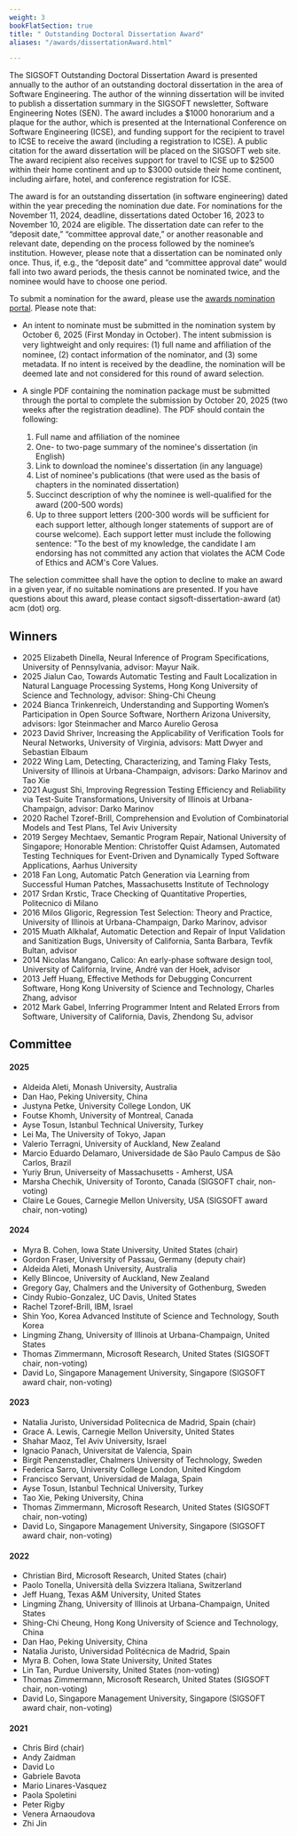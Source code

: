 ```yaml
---
weight: 3
bookFlatSection: true
title: " Outstanding Doctoral Dissertation Award"
aliases: "/awards/dissertationAward.html"

---
```


The SIGSOFT Outstanding Doctoral Dissertation Award is presented annually to the author of an outstanding doctoral dissertation in the area of Software Engineering. The author of the winning dissertation will be invited to publish a dissertation summary in the SIGSOFT newsletter, Software Engineering Notes (SEN). The award includes a $1000 honorarium and a plaque for the author, which is presented at the International Conference on Software Engineering (ICSE), and funding support for the recipient to travel to ICSE to receive the award (including a registration to ICSE). A public citation for the award dissertation will be placed on the SIGSOFT web site. The award recipient also receives support for travel to ICSE up to $2500 within their home continent and up to $3000 outside their home continent, including airfare, hotel, and conference registration for ICSE.

The award is for an outstanding dissertation (in software engineering) dated within the year preceding the nomination due date. For nominations for the November 11, 2024, deadline, dissertations dated October 16, 2023 to November 10, 2024 are eligible. The dissertation date can refer to the “deposit date,” “committee approval date,” or another reasonable and relevant date, depending on the process followed by the nominee’s institution. However, please note that a dissertation can be nominated only once. Thus, if, e.g., the “deposit date” and “committee approval date” would fall into two award periods, the thesis cannot be nominated twice, and the nominee would have to choose one period.



To submit a nomination for the award, please use the [awards nomination portal](https://sigsoft-awards.hotcrp.com/). Please note that:

* An intent to nominate must be submitted in the nomination system by October 6, 2025 (First Monday in October). The intent submission is very lightweight and only requires: (1) full name and afﬁliation of the nominee, (2) contact information of the nominator, and (3) some metadata. If no intent is received by the deadline, the nomination will be deemed late and not considered for this round of award selection.

* A single PDF containing the nomination package must be submitted through the portal to complete the submission by October 20, 2025 (two weeks after the registration deadline). The PDF should contain the following:
  1. Full name and afﬁliation of the nominee
  2. One- to two-page summary of the nominee's dissertation (in English)
  3. Link to download the nominee's dissertation (in any language)
  4. List of nominee's publications (that were used as the basis of chapters in the nominated dissertation)
  5. Succinct description of why the nominee is well-qualiﬁed for the award (200-500 words)
  6. Up to three support letters (200-300 words will be sufﬁcient for each support letter, although longer statements of support are of course welcome). Each support letter must include the following sentence: "To the best of my knowledge, the candidate I am endorsing has not committed any action that violates the ACM Code of Ethics and ACM's Core Values.

The selection committee shall have the option to decline to make an award in a given year, if no suitable nominations are presented. If you have questions about this award, please contact sigsoft-dissertation-award (at) acm (dot) org.

## Winners
- 2025 Elizabeth Dinella, Neural Inference of Program Specifications, University of Pennsylvania, advisor: Mayur Naik.
- 2025 Jialun Cao, Towards Automatic Testing and Fault Localization in Natural Language Processing Systems,  Hong Kong University of Science and Technology, advisor: Shing-Chi Cheung
- 2024 Bianca Trinkenreich, Understanding and Supporting Women’s Participation in Open Source Software, Northern Arizona University, advisors: Igor Steinmacher and Marco Aurelio Gerosa
- 2023 David Shriver, Increasing the Applicability of Verification Tools for Neural Networks, University of Virginia, advisors: Matt Dwyer and Sebastian Elbaum
- 2022 Wing Lam, Detecting, Characterizing, and Taming Flaky Tests, University of Illinois at Urbana-Champaign, advisors: Darko Marinov and Tao Xie
- 2021	August Shi, Improving Regression Testing Efficiency and Reliability via Test-Suite Transformations, University of Illinois at Urbana-Champaign, advisor: Darko Marinov
- 2020	Rachel Tzoref-Brill, Comprehension and Evolution of Combinatorial Models and Test Plans, Tel Aviv University
- 2019	Sergey Mechtaev, Semantic Program Repair, National University of Singapore;
Honorable Mention: Christoffer Quist Adamsen, Automated Testing Techniques for Event-Driven and Dynamically Typed Software Applications, Aarhus University
- 2018	Fan Long, Automatic Patch Generation via Learning from Successful Human Patches, Massachusetts Institute of Technology
- 2017	Srdan Krstic, Trace Checking of Quantitative Properties, Politecnico di Milano
- 2016	Milos Gligoric, Regression Test Selection: Theory and Practice, University of Illinois at Urbana-Champaign, Darko Marinov, advisor
- 2015	Muath Alkhalaf, Automatic Detection and Repair of Input Validation and Sanitization Bugs, University of California, Santa Barbara, Tevfik Bultan, advisor
- 2014	Nicolas Mangano, Calico: An early-phase software design tool, University of California, Irvine, André van der Hoek, advisor
- 2013	Jeff Huang, Effective Methods for Debugging Concurrent Software, Hong Kong University of Science and Technology, Charles Zhang, advisor
- 2012	Mark Gabel, Inferring Programmer Intent and Related Errors from Software, University of California, Davis, Zhendong Su, advisor

## Committee

#### 2025
- Aldeida Aleti, Monash University, Australia 
- Dan Hao, Peking University, China
- Justyna Petke, University College London, UK
- Foutse Khomh, University of Montreal, Canada
- Ayse Tosun, Istanbul Technical University, Turkey
- Lei Ma, The University of Tokyo, Japan
- Valerio Terragni, University of Auckland, New Zealand
- Marcio Eduardo Delamaro, Universidade de São Paulo Campus de São Carlos, Brazil
- Yuriy Brun, Universeity of Massachusetts - Amherst, USA
- Marsha Chechik, University of Toronto, Canada (SIGSOFT chair, non-voting)
- Claire Le Goues, Carnegie Mellon University, USA (SIGSOFT award chair, non-voting)

#### 2024
* Myra B. Cohen, Iowa State University, United States (chair)
* Gordon Fraser, University of Passau, Germany (deputy chair)
* Aldeida Aleti, Monash University, Australia                                
* Kelly Blincoe, University of Auckland, New Zealand
* Gregory Gay, Chalmers and the University of Gothenburg, Sweden                            
* Cindy Rubio-Gonzalez, UC Davis, United States 
* Rachel Tzoref-Brill, IBM, Israel                                    
* Shin Yoo, Korea Advanced Institute of Science and Technology, South Korea                                                                    
* Lingming Zhang, University of Illinois at Urbana-Champaign, United States  
* Thomas Zimmermann, Microsoft Research, United States (SIGSOFT chair, non-voting)
* David Lo, Singapore Management University, Singapore (SIGSOFT award chair, non-voting)
#### 2023
* Natalia Juristo, Universidad Politecnica de Madrid, Spain (chair)
* Grace A. Lewis, Carnegie Mellon University, United States
* Shahar Maoz, Tel Aviv University, Israel
* Ignacio Panach, Universitat de Valencia, Spain
* Birgit Penzenstadler, Chalmers University of Technology, Sweden
* Federica Sarro, University College London, United Kingdom
* Francisco Servant, Universidad de Malaga, Spain
* Ayse Tosun, Istanbul Technical University, Turkey
* Tao Xie, Peking University, China
* Thomas Zimmermann, Microsoft Research, United States (SIGSOFT chair, non-voting)
* David Lo, Singapore Management University, Singapore (SIGSOFT award chair, non-voting)
#### 2022
* Christian Bird, Microsoft Research, United States (chair)
* Paolo Tonella, Università della Svizzera Italiana, Switzerland
* Jeff Huang, Texas A&M University, United States
* Lingming Zhang, University of Illinois at Urbana-Champaign, United States
* Shing-Chi Cheung, Hong Kong University of Science and Technology, China
* Dan Hao, Peking University, China
* Natalia Juristo, Universidad Politécnica de Madrid, Spain
* Myra B. Cohen, Iowa State University, United States
* Lin Tan, Purdue University, United States (non-voting)
* Thomas Zimmermann, Microsoft Research, United States (SIGSOFT chair, non-voting)
* David Lo, Singapore Management University, Singapore (SIGSOFT award chair, non-voting)

#### 2021
* Chris Bird (chair)
* Andy Zaidman
* David Lo
* Gabriele Bavota
* Mario Linares-Vasquez
* Paola Spoletini
* Peter Rigby
* Venera Arnaoudova
* Zhi Jin
